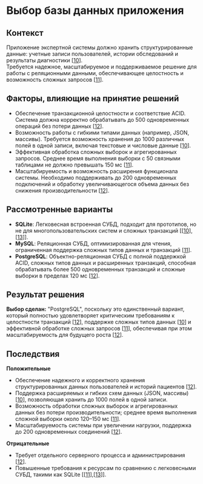 # Выбор базы данных приложения

## Контекст
Приложение экспертной системы должно хранить структурированные данные: учетные записи пользователей, истории обследований и результаты диагностики [[10](./sources.md#ref10)].  
Требуется надежное, масштабируемое и поддерживаемое решение для работы с реляционными данными, обеспечивающее целостность и возможность сложных запросов [[11](./sources.md#ref11)].

## Факторы, влияющие на принятие решений
- Обеспечение транзакционной целостности и соответствие ACID. Система должна корректно обрабатывать до 500 одновременных операций без потери данных [[12](./sources.md#ref12)].  
- Возможность работы с гибкими типами данных (например, JSON, массивы). Требуется возможность хранения до 1000 различных полей в одной записи, включая текстовые и числовые данные [[10](./sources.md#ref10)].  
- Эффективная обработка сложных выборок и агрегированных запросов. Среднее время выполнения выборки с 50 связными таблицами не должно превышать 150 мс [[11](./sources.md#ref11)].  
- Масштабируемость и возможность расширения функционала системы. Необходимо поддерживать до 200 одновременных подключений и обработку увеличивающегося объема данных без снижения производительности [[12](./sources.md#ref12)].

## Рассмотренные варианты
- **SQLite**: Легковесная встроенная СУБД, подходит для прототипов, но не для многопользовательских систем и сложных транзакций [[[10](./sources.md#ref10)],[[13](./sources.md#ref13)]].  
- **MySQL**: Реляционная СУБД, оптимизированная для чтения, ограниченная поддержка сложных типов данных и транзакций [[11](./sources.md#ref11)].  
- **PostgreSQL**: Объектно-реляционная СУБД с полной поддержкой ACID, сложных типов данных и расширенных транзакций, способная обрабатывать более 500 одновременных транзакций и сложные выборки в пределах 120 мс [[12](./sources.md#ref12)].

## Результат решения
**Выбор сделан:** "PostgreSQL", поскольку это единственный вариант, который полностью удовлетворяет критическим требованиям к целостности транзакций [[12](./sources.md#ref12)], поддержке сложных типов данных [[10](./sources.md#ref10)] и эффективной обработке сложных запросов [[11](./sources.md#ref11)], обеспечивая при этом масштабируемость для будущего роста [[12](./sources.md#ref12)].

## Последствия

**Положительные**

- Обеспечение надежного и корректного хранения структурированных данных пользователей и историй пациентов [[12](./sources.md#ref12)].  
- Поддержка расширяемых и гибких схем данных (JSON, массивы) [[10](./sources.md#ref10)], позволяющая хранить до 1000 полей в одной записи.  
- Возможность обработки сложных выборок и агрегированных данных без потери производительности; среднее время выполнения сложной выборки около 120–150 мс [[11](./sources.md#ref11)].  
- Масштабируемость системы при увеличении нагрузки, поддержка до 200 одновременных соединений [[12](./sources.md#ref12)].  

**Отрицательные**

- Требует отдельного серверного процесса и администрирования [[12](./sources.md#ref12)].  
- Повышенные требования к ресурсам по сравнению с легковесными СУБД, такими как SQLite [[[11](./sources.md#ref11)],[[13](./sources.md#ref13)]].
